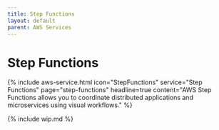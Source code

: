 ```yaml
---
title: Step Functions
layout: default
parent: AWS Services
---
```


# Step Functions

{% include aws-service.html icon="StepFunctions" service="Step Functions" page="step-functions" headline=true
    content="AWS Step Functions allows you to coordinate distributed applications and microservices using visual workflows." %}

{% include wip.md %}